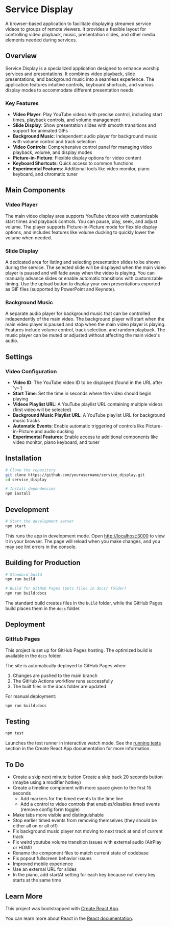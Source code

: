 # Service Display

A browser-based application to facilitate displaying streamed service videos to groups of remote viewers. It provides a flexible layout for controlling video playback, music, presentation slides, and other media elements needed during services.

## Overview

Service Display is a specialized application designed to enhance worship services and presentations. It combines video playback, slide presentations, and background music into a seamless experience. The application features intuitive controls, keyboard shortcuts, and various display modes to accommodate different presentation needs.

### Key Features

- **Video Player**: Play YouTube videos with precise control, including start times, playback controls, and volume management
- **Slide Display**: Show presentation slides with smooth transitions and support for animated GIFs
- **Background Music**: Independent audio player for background music with volume control and track selection
- **Video Controls**: Comprehensive control panel for managing video playback, volume, and display modes
- **Picture-in-Picture**: Flexible display options for video content
- **Keyboard Shortcuts**: Quick access to common functions
- **Experimental Features**: Additional tools like video monitor, piano keyboard, and chromatic tuner

## Main Components

### Video Player
The main video display area supports YouTube videos with customizable start times and playback controls. You can pause, play, seek, and adjust volume. The player supports Picture-in-Picture mode for flexible display options, and includes features like volume ducking to quickly lower the volume when needed.

### Slide Display
A dedicated area for listing and selecting presentation slides to be shown during the service. The selected slide will be displayed when the main video player is paused and will fade away when the video is playing. You can manually advance slides or enable automatic transitions with customizable timing. Use the upload button to display your own presentations exported as GIF files (supported by PowerPoint and Keynote).

### Background Music
A separate audio player for background music that can be controlled independently of the main video. The background player will start when the main video player is paused and stop when the main video player is playing. Features include volume control, track selection, and random playback. The music player can be muted or adjusted without affecting the main video's audio.

## Settings

### Video Configuration
- **Video ID**: The YouTube video ID to be displayed (found in the URL after 'v=')
- **Start Time**: Set the time in seconds where the video should begin playing
- **Videos Playlist URL**: A YouTube playlist URL containing multiple videos (first video will be selected)
- **Background Music Playlist URL**: A YouTube playlist URL for background music tracks
- **Automatic Events**: Enable automatic triggering of controls like Picture-in-Picture and audio ducking
- **Experimental Features**: Enable access to additional components like video monitor, piano keyboard, and tuner

## Installation

```bash
# Clone the repository
git clone https://github.com/yourusername/service_display.git
cd service_display

# Install dependencies
npm install
```

## Development

```bash
# Start the development server
npm start
```

This runs the app in development mode. Open [http://localhost:3000](http://localhost:3000) to view it in your browser. The page will reload when you make changes, and you may see lint errors in the console.

## Building for Production

```bash
# Standard build
npm run build

# Build for GitHub Pages (puts files in docs/ folder)
npm run build:docs
```

The standard build creates files in the `build` folder, while the GitHub Pages build places them in the `docs` folder.

## Deployment

### GitHub Pages
This project is set up for GitHub Pages hosting. The optimized build is available in the `docs` folder.

The site is automatically deployed to GitHub Pages when:
1. Changes are pushed to the main branch
2. The GitHub Actions workflow runs successfully
3. The built files in the docs folder are updated

For manual deployment:
```bash
npm run build:docs
```

## Testing

```bash
npm test
```

Launches the test runner in interactive watch mode. See the [running tests](https://facebook.github.io/create-react-app/docs/running-tests) section in the Create React App documentation for more information.

## To Do
- Create a skip next minute button Create a skip back 20 seconds button (maybe using a modifier hotkey)
- Create a timeline component with more space given to the first 15 seconds
    - Add markers for the timed events to the time line
    - Add a control to video controls that enables/disables timed events (remove config form toggle)
- Make tabs more visible and distinguishable
- Stop earlier timed events from removing themselves (they should be either all on or all off)
- Fix background music player not moving to next track at end of current track
- Fix weird youtube volume transition issues with external audio (AirPlay or HDMI)
- Rename the component files to match current state of codebase
- Fix popout fullscreen behavior issues
- Improved mobile experience
- Use an external URL for slides
- In the piano, add startAt setting for each key because not every key starts at the same time

## Learn More

This project was bootstrapped with [Create React App](https://github.com/facebook/create-react-app).

You can learn more about React in the [React documentation](https://reactjs.org/).
